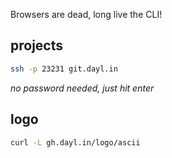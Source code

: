 Browsers are dead, long live the CLI!

## projects
```sh
ssh -p 23231 git.dayl.in
```
*no password needed, just hit enter*

## logo
```sh
curl -L gh.dayl.in/logo/ascii
```
